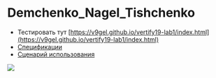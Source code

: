 # Demchenko_Nagel_Tishchenko

- Тестировать тут [https://v9gel.github.io/vertify19-lab1/index.html](https://v9gel.github.io/vertify19-lab1/index.html)
- [Спецификации](https://github.com/SergeyStaroletov/vertify19/blob/master/Lab1/Demchenko_Nagel_Tishchenko/specification.pdf)
- [Сценарий использования](https://github.com/SergeyStaroletov/vertify19/blob/master/Lab1/Demchenko_Nagel_Tishchenko/usecase.jpg)
 
![](https://citaty.info/files/characters/198143.jpg)

